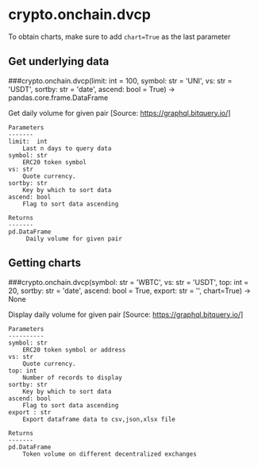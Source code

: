 # crypto.onchain.dvcp

To obtain charts, make sure to add `chart=True` as the last parameter

## Get underlying data 
###crypto.onchain.dvcp(limit: int = 100, symbol: str = 'UNI', vs: str = 'USDT', sortby: str = 'date', ascend: bool = True) -> pandas.core.frame.DataFrame

Get daily volume for given pair [Source: https://graphql.bitquery.io/]

    Parameters
    -------
    limit:  int
        Last n days to query data
    symbol: str
        ERC20 token symbol
    vs: str
        Quote currency.
    sortby: str
        Key by which to sort data
    ascend: bool
        Flag to sort data ascending

    Returns
    -------
    pd.DataFrame
         Daily volume for given pair

## Getting charts 
###crypto.onchain.dvcp(symbol: str = 'WBTC', vs: str = 'USDT', top: int = 20, sortby: str = 'date', ascend: bool = True, export: str = '', chart=True) -> None

Display daily volume for given pair
    [Source: https://graphql.bitquery.io/]

    Parameters
    ----------
    symbol: str
        ERC20 token symbol or address
    vs: str
        Quote currency.
    top: int
        Number of records to display
    sortby: str
        Key by which to sort data
    ascend: bool
        Flag to sort data ascending
    export : str
        Export dataframe data to csv,json,xlsx file

    Returns
    -------
    pd.DataFrame
        Token volume on different decentralized exchanges
